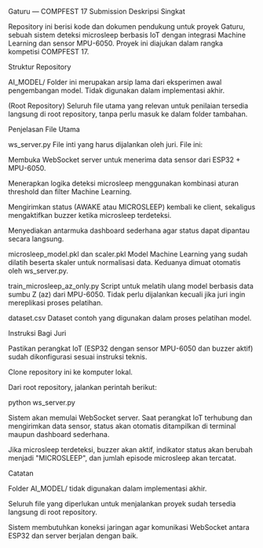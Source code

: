 Gaturu — COMPFEST 17 Submission
Deskripsi Singkat

Repository ini berisi kode dan dokumen pendukung untuk proyek Gaturu, sebuah sistem deteksi microsleep berbasis IoT dengan integrasi Machine Learning dan sensor MPU-6050. Proyek ini diajukan dalam rangka kompetisi COMPFEST 17.

Struktur Repository

AI_MODEL/
Folder ini merupakan arsip lama dari eksperimen awal pengembangan model. Tidak digunakan dalam implementasi akhir.

(Root Repository)
Seluruh file utama yang relevan untuk penilaian tersedia langsung di root repository, tanpa perlu masuk ke dalam folder tambahan.

Penjelasan File Utama

ws_server.py
File inti yang harus dijalankan oleh juri. File ini:

Membuka WebSocket server untuk menerima data sensor dari ESP32 + MPU-6050.

Menerapkan logika deteksi microsleep menggunakan kombinasi aturan threshold dan filter Machine Learning.

Mengirimkan status (AWAKE atau MICROSLEEP) kembali ke client, sekaligus mengaktifkan buzzer ketika microsleep terdeteksi.

Menyediakan antarmuka dashboard sederhana agar status dapat dipantau secara langsung.

microsleep_model.pkl dan scaler.pkl
Model Machine Learning yang sudah dilatih beserta skaler untuk normalisasi data. Keduanya dimuat otomatis oleh ws_server.py.

train_microsleep_az_only.py
Script untuk melatih ulang model berbasis data sumbu Z (az) dari MPU-6050. Tidak perlu dijalankan kecuali jika juri ingin mereplikasi proses pelatihan.

dataset.csv
Dataset contoh yang digunakan dalam proses pelatihan model.

Instruksi Bagi Juri

Pastikan perangkat IoT (ESP32 dengan sensor MPU-6050 dan buzzer aktif) sudah dikonfigurasi sesuai instruksi teknis.

Clone repository ini ke komputer lokal.

Dari root repository, jalankan perintah berikut:

python ws_server.py


Sistem akan memulai WebSocket server. Saat perangkat IoT terhubung dan mengirimkan data sensor, status akan otomatis ditampilkan di terminal maupun dashboard sederhana.

Jika microsleep terdeteksi, buzzer akan aktif, indikator status akan berubah menjadi "MICROSLEEP", dan jumlah episode microsleep akan tercatat.

Catatan

Folder AI_MODEL/ tidak digunakan dalam implementasi akhir.

Seluruh file yang diperlukan untuk menjalankan proyek sudah tersedia langsung di root repository.

Sistem membutuhkan koneksi jaringan agar komunikasi WebSocket antara ESP32 dan server berjalan dengan baik.
